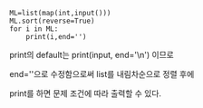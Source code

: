 ```
ML=list(map(int,input()))
ML.sort(reverse=True)
for i in ML:
    print(i,end='')
```

print의 default는 print(input, end='\n') 이므로

end=''으로 수정함으로써 list를 내림차순으로 정렬 후에 

print를 하면 문제 조건에 따라 출력할 수 있다.